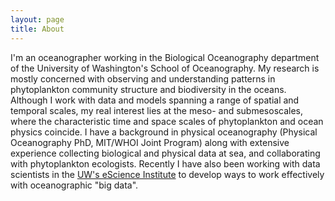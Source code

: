 ```yaml
---
layout: page
title: About
---
```

 
I'm an oceanographer working in the Biological Oceanography department of the University of Washington's School of Oceanography. My research is mostly concerned with observing and understanding patterns in phytoplankton community structure and biodiversity in the oceans. Although I work with data and models spanning a range of spatial and temporal scales, my real interest lies at the meso- and submesoscales, where the characteristic time and space scales of phytoplankton and ocean physics coincide. I have a background in physical oceanography (Physical Oceanography PhD, MIT/WHOI Joint Program) along with extensive experience collecting biological and physical data at sea, and collaborating with phytoplankton ecologists. Recently I have also been working with data scientists in the [UW's eScience Institute](http://escience.washington.edu/) to develop ways to work effectively with oceanographic "big data".
